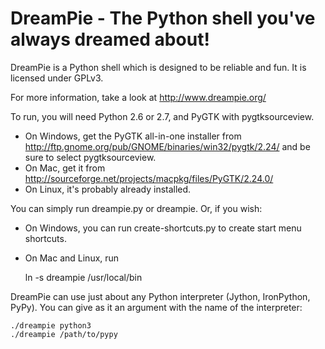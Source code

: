 DreamPie - The Python shell you've always dreamed about!
========================================================

DreamPie is a Python shell which is designed to be reliable and fun. It is licensed under GPLv3.

For more information, take a look at http://www.dreampie.org/

To run, you will need Python 2.6 or 2.7, and PyGTK with pygtksourceview.

* On Windows, get the PyGTK all-in-one installer from
  http://ftp.gnome.org/pub/GNOME/binaries/win32/pygtk/2.24/ and be sure to
  select pygtksourceview.
* On Mac, get it from http://sourceforge.net/projects/macpkg/files/PyGTK/2.24.0/
* On Linux, it's probably already installed.

You can simply run dreampie.py or dreampie. Or, if you wish:

* On Windows, you can run create-shortcuts.py to create start menu shortcuts.
* On Mac and Linux, run

    ln -s dreampie /usr/local/bin

DreamPie can use just about any Python interpreter (Jython, IronPython, PyPy).
You can give as it an argument with the name of the interpreter:

    ./dreampie python3
    ./dreampie /path/to/pypy

